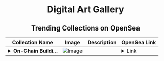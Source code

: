 <div align="center">

# Digital Art Gallery

## Trending Collections on OpenSea

| Collection Name                       | Image                                                                                     | Description                       | OpenSea Link                                                                                          |
|---------------------------------------|-------------------------------------------------------------------------------------------|-----------------------------------|--------------------------------------------------------------------------------------------------------|
| **<details><summary>On-Chain Buildi...</summary>On-Chain Building</details>** | ![Image](https://i.seadn.io/s/raw/files/dd3b786344b94c6a44bdf1b19d9f10f9.png?w=500&auto=format?w=200&auto=format) |  | <details><summary>Link</summary>[On-Chain Building](https://opensea.io/collection/on-chain-building)</details> |

</div>